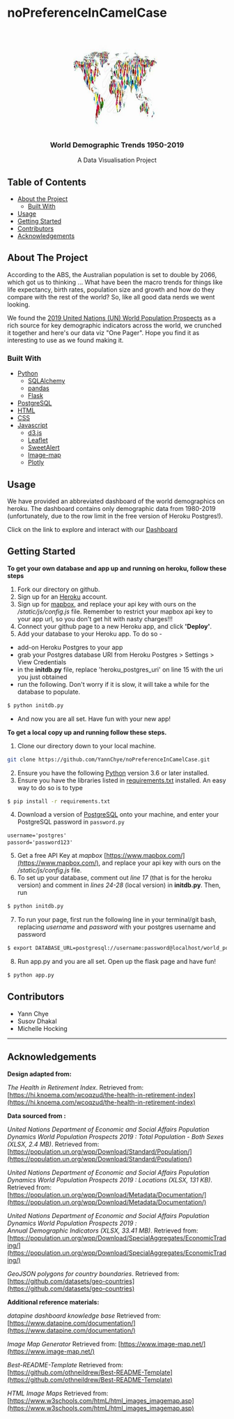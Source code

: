 # noPreferenceInCamelCase

<!---Project Logo -->
<br />
<p align="center">
  <a href=>
    <img src="static/images/project_logo.jpg" alt="Logo" width="200" height="200">
  </a>

  <h3 align="center">World Demographic Trends 1950-2019</h3>
  <p align="center">
    A Data Visualisation Project
    <br />
</p>
</p>


<!-- TABLE OF CONTENTS -->
## Table of Contents

* [About the Project](#about-the-project)
  * [Built With](#built-with)
* [Usage](#usage)
* [Getting Started](#getting-started)
* [Contributors](#contributors)
* [Acknowledgements](#acknowledgements)


<!-- ABOUT THE PROJECT -->
## About The Project
According to the ABS, the Australian population is set to double by 2066, which got us to thinking ...  What have been the macro trends for things like life expectancy, birth rates, population size and growth and how do they compare with the rest of the world?  So, like all good data nerds we went looking. 

We found the [2019 United Nations (UN) World Population Prospects](https://population.un.org/wpp/) as a rich source for key demographic indicators across the world, we crunched it together and here's our data viz "One Pager".  Hope you find it as interesting to use as we found making it.

### Built With
* [Python](https://www.python.org/about/)
  * [SQLAlchemy](https://docs.sqlalchemy.org/en/13/)
  * [pandas](https://pandas.pydata.org/pandas-docs/stable/getting_started/index.html)
  * [Flask](https://flask-doc.readthedocs.io/en/latest/)
* [PostgreSQL](https://www.postgresql.org/)
* [HTML](https://developer.mozilla.org/en-US/docs/Web/HTML)
* [CSS](https://developer.mozilla.org/en-US/docs/Web/CSS#:~:text=Cascading%20Style%20Sheets%20%28CSS%29%20is%20a%20stylesheet%20language,on%20paper%2C%20in%20speech%2C%20or%20on%20other%20media.)
* [Javascript](https://developer.mozilla.org/en-US/docs/Web/javascript)
  * [d3.js](https://d3js.org/)
  * [Leaflet](https://leafletjs.com/)
  * [SweetAlert](https://sweetalert.js.org/guides/)
  * [Image-map](https://www.npmjs.com/package/image-map)
  * [Plotly](https://plotly.com/javascript/)


<!-- USAGE EXAMPLES -->
## Usage
We have provided an abbreviated dashboard of the world demographics on heroku. The dashboard contains only demographic data from 1980-2019 (unfortunately, due to the row limit in the free version of Heroku Postgres!).

Click on the link to explore and interact with our [Dashboard](https://world-demographics.herokuapp.com)

<!-- GETTING STARTED -->
## Getting Started
**To get your own database and app up and running on heroku, follow these steps**
1. Fork our directory on github.
2. Sign up for an [Heroku](https://www.heroku.com/) account.
3. Sign up for [mapbox](https://www.mapbox.com/), and replace your api key with ours on the _/static/js/config.js_ file. Remember to restrict your mapbox api key to your app url, so you don't get hit with nasty charges!!!
4. Connect your github page to a new Heroku app, and click **'Deploy'**.
5. Add your database to your Heroku app. To do so - 
  * add-on Heroku Postgres to your app
  * grab your Postgres database URI from Heroku Postgres > Settings > View Credentials
  * in the **initdb.py** file, replace 'heroku_postgres_uri' on line 15 with the uri you just obtained
  * run the following. Don't worry if it is slow, it will take a while for the database to populate.
  ```sh
  $ python initdb.py
  ```
  * And now you are all set. Have fun with your new app!

**To get a local copy up and running follow these steps.**
1. Clone our directory down to your local machine.
```sh
git clone https://github.com/YannChye/noPreferenceInCamelCase.git
```
2. Ensure you have the following [Python](https://www.python.org/downloads/) version 3.6 or later installed.
3. Ensure you have the libraries listed in [requirements.txt](requirements.txt) installed. An easy way to do so is to type
  ```sh
  $ pip install -r requirements.txt
  ```
4. Download a version of [PostgreSQL](https://www.postgresql.org/download/) onto your machine, and enter your PostgreSQL password in `password.py`
```PY
username='postgres'
passord='password123'
```
5. Get a free API Key at _mapbox_ [https://www.mapbox.com/](https://www.mapbox.com/), and replace your api key with ours on the _/static/js/config.js_ file.
6. To set up your database, comment out _line 17_ (that is for the heroku version) and comment in _lines 24-28_ (local version) in **initdb.py**. Then, run    
```sh
$ python initdb.py
```
7. To run your page, first run the following line in your terminal/git bash, replacing _username_ and _password_ with your postgres username and password
```sh
$ export DATABASE_URL=postgresql://username:password@localhost/world_population
```
8. Run app.py and you are all set. Open up the flask page and have fun!
```sh
$ python app.py
```

<!-- CONTRIBUTORS -->
## Contributors

* Yann Chye
* Susov Dhakal
* Michelle Hocking

***





<!-- ACKNOWLEDGEMENTS -->
## Acknowledgements

**Design adapted from:**

_The Health in Retirement Index_. Retrieved from: [https://hi.knoema.com/wcoqzud/the-health-in-retirement-index](https://hi.knoema.com/wcoqzud/the-health-in-retirement-index)


**Data sourced from :**

_United Nations Department of Economic and Social Affairs Population Dynamics _World Population Prospects 2019_ : Total Population - Both Sexes (XLSX, 2.4 MB)_.  Retrieved from: [https://population.un.org/wpp/Download/Standard/Population/](https://population.un.org/wpp/Download/Standard/Population/)

_United Nations Department of Economic and Social Affairs Population Dynamics _World Population Prospects 2019_ : Locations (XLSX, 131 KB)_.  Retrieved from: [https://population.un.org/wpp/Download/Metadata/Documentation/](https://population.un.org/wpp/Download/Metadata/Documentation/)

_United Nations Department of Economic and Social Affairs Population Dynamics _World Population Prospects 2019_ : 	
Annual Demographic Indicators (XLSX, 33.41 MB)_.  Retrieved from: [https://population.un.org/wpp/Download/SpecialAggregates/EconomicTrading/](https://population.un.org/wpp/Download/SpecialAggregates/EconomicTrading/)

_GeoJSON polygons for country boundaries_. Retrieved from: [https://github.com/datasets/geo-countries](https://github.com/datasets/geo-countries)


**Additional reference materials:**

_datapine dashboard knowledge base_ Retrieved from: [https://www.datapine.com/documentation/](https://www.datapine.com/documentation/)

_Image Map Generator_ Retrieved from: [https://www.image-map.net/](https://www.image-map.net/)

_Best-README-Template_ Retrieved from: [https://github.com/othneildrew/Best-README-Template](https://github.com/othneildrew/Best-README-Template)

_HTML Image Maps_ Retrieved from: [https://www.w3schools.com/htmL/html_images_imagemap.asp](https://www.w3schools.com/htmL/html_images_imagemap.asp)





